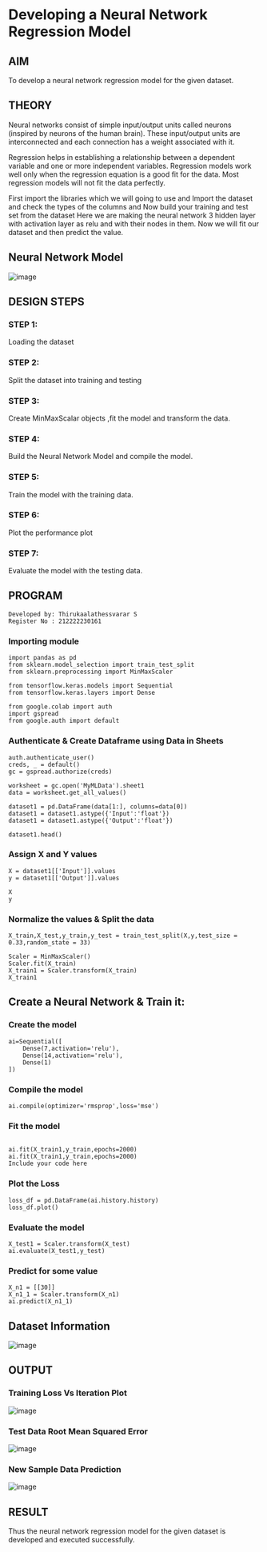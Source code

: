 # Developing a Neural Network Regression Model

## AIM

To develop a neural network regression model for the given dataset.

## THEORY
Neural networks consist of simple input/output units called neurons (inspired by neurons of the human brain). These input/output units are interconnected and each connection has a weight associated with it.

Regression helps in establishing a relationship between a dependent variable and one or more independent variables. Regression models work well only when the regression equation is a good fit for the data. Most regression models will not fit the data perfectly.

First import the libraries which we will going to use and Import the dataset and check the types of the columns and Now build your training and test set from the dataset Here we are making the neural network 3 hidden layer with activation layer as relu and with their nodes in them. Now we will fit our dataset and then predict the value.


## Neural Network Model

![image](https://github.com/Thirukaalathessvarar-S/basic-nn-model/assets/121166390/ffd4b0c7-e964-4f70-adb4-51731caefa60)



## DESIGN STEPS

### STEP 1:

Loading the dataset

### STEP 2:

Split the dataset into training and testing

### STEP 3:

Create MinMaxScalar objects ,fit the model and transform the data.

### STEP 4:

Build the Neural Network Model and compile the model.

### STEP 5:

Train the model with the training data.

### STEP 6:

Plot the performance plot

### STEP 7:

Evaluate the model with the testing data.

## PROGRAM
```
Developed by: Thirukaalathessvarar S
Register No : 212222230161
```

### Importing module
```
import pandas as pd
from sklearn.model_selection import train_test_split
from sklearn.preprocessing import MinMaxScaler

from tensorflow.keras.models import Sequential
from tensorflow.keras.layers import Dense

from google.colab import auth
import gspread
from google.auth import default
```

### Authenticate & Create Dataframe using Data in Sheets
```
auth.authenticate_user()
creds, _ = default()
gc = gspread.authorize(creds)

worksheet = gc.open('MyMLData').sheet1
data = worksheet.get_all_values()

dataset1 = pd.DataFrame(data[1:], columns=data[0])
dataset1 = dataset1.astype({'Input':'float'})
dataset1 = dataset1.astype({'Output':'float'})

dataset1.head()
```

### Assign X and Y values
```
X = dataset1[['Input']].values
y = dataset1[['Output']].values

X
y
```

### Normalize the values & Split the data
```
X_train,X_test,y_train,y_test = train_test_split(X,y,test_size = 0.33,random_state = 33)

Scaler = MinMaxScaler()
Scaler.fit(X_train)
X_train1 = Scaler.transform(X_train)
X_train1
```
## Create a Neural Network & Train it:
### Create the model
```
ai=Sequential([
    Dense(7,activation='relu'),
    Dense(14,activation='relu'),
    Dense(1)
])
```
### Compile the model
```
ai.compile(optimizer='rmsprop',loss='mse')
```

### Fit the model
```

ai.fit(X_train1,y_train,epochs=2000)
ai.fit(X_train1,y_train,epochs=2000)
Include your code here
```

### Plot the Loss
```
loss_df = pd.DataFrame(ai.history.history)
loss_df.plot()
```

### Evaluate the model
```
X_test1 = Scaler.transform(X_test)
ai.evaluate(X_test1,y_test)
```

### Predict for some value
```
X_n1 = [[30]]
X_n1_1 = Scaler.transform(X_n1)
ai.predict(X_n1_1)
```

## Dataset Information

![image](https://github.com/Thirukaalathessvarar-S/basic-nn-model/assets/121166390/04fade96-1160-498f-99d1-5a7bae02a389)


## OUTPUT

### Training Loss Vs Iteration Plot

![image](https://github.com/Thirukaalathessvarar-S/basic-nn-model/assets/121166390/20b6ac55-7a0a-41ce-8ee9-5968cad5b4a6)


### Test Data Root Mean Squared Error

![image](https://github.com/Thirukaalathessvarar-S/basic-nn-model/assets/121166390/8161bbef-e302-4ff1-be9e-376649259322)

### New Sample Data Prediction

![image](https://github.com/Thirukaalathessvarar-S/basic-nn-model/assets/121166390/2bd820b0-1ff8-4ef6-8ff2-5e2dde95382e)

## RESULT
Thus the neural network regression model for the given dataset is developed and executed successfully.
